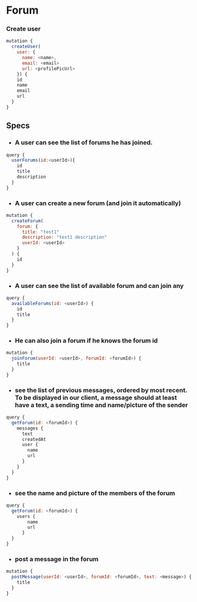 # Forum

### Create user
```javascript
mutation {
  createUser(
    user: {
      name: <name>,
      email: <email>
      url: <profilePicUrl>
    }) {
    id
    name
    email
    url
  }
}
```

## Specs
* ### A user can see the list of forums he has joined.
```javascript
query {
  userForums(id:<userId>){
    id
    title
    description
  }
}
```

* ### A user can create a new forum (and join it automatically)
```javascript
mutation {
  createForum(
    forum: {
      title: "test1"
      description: "test1 description"
      userId: <userId>
    }
  ) {
    id
  }
}
```
* ### A user can see the list of available forum and can join any
```javascript
query {
  availableForums(id: <userId>) {
    id
    title
  }
}
```

* ### He can also join a forum if he knows the forum id
```javascript
mutation {
  joinForum(userId: <userId>, forumId: <forumId>) {
    title
  }
}
```

* ### see the list of previous messages, ordered by most recent. To be displayed in our client, a message should at least have a text, a sending time and name/picture of the sender
```javascript
query {
  getForum(id: <forumId>) {
    messages {
      text
      createdAt
      user {
        name
        url
      }
    }
  }
}
```


* ### see the name and picture of the members of the forum
```javascript
query {
  getForum(id: <forumId>) {
    users {
        name
        url
      }
  }
}
```

* ### post a message in the forum
```javascript
mutation {
  postMessage(userId: <userId>, forumId: <forumId>, text: <message>) {
    title
  }
}
```
